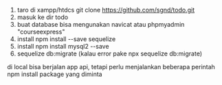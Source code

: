 1. taro di xampp/htdcs git clone https://github.com/sgnd/todo.git 
2. masuk ke dir todo 
3. buat database bisa mengunakan navicat atau phpmyadmin "courseexpress" 
4. install npm install --save sequelize 
5. install npm install mysql2 --save 
6. sequelize db:migrate (kalau error pake npx sequelize db:migrate) 

di local bisa berjalan app api, tetapi perlu menjalankan beberapa perintah npm install package yang diminta
